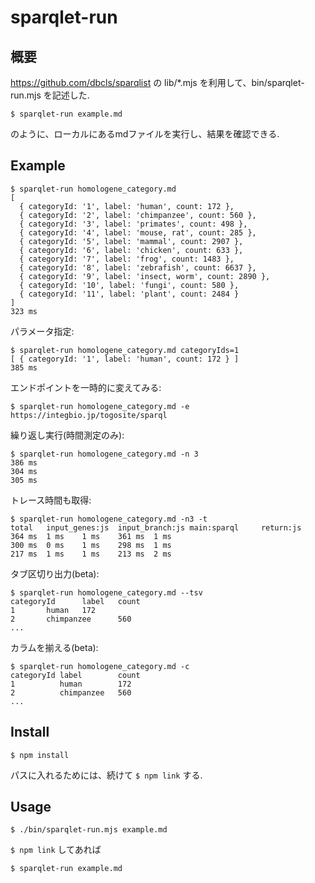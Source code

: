 # sparqlet-run
## 概要
https://github.com/dbcls/sparqlist の lib/\*.mjs を利用して、bin/sparqlet-run.mjs を記述した.
```
$ sparqlet-run example.md
```
のように、ローカルにあるmdファイルを実行し、結果を確認できる.

## Example
```
$ sparqlet-run homologene_category.md
[
  { categoryId: '1', label: 'human', count: 172 },
  { categoryId: '2', label: 'chimpanzee', count: 560 },
  { categoryId: '3', label: 'primates', count: 498 },
  { categoryId: '4', label: 'mouse, rat', count: 285 },
  { categoryId: '5', label: 'mammal', count: 2907 },
  { categoryId: '6', label: 'chicken', count: 633 },
  { categoryId: '7', label: 'frog', count: 1483 },
  { categoryId: '8', label: 'zebrafish', count: 6637 },
  { categoryId: '9', label: 'insect, worm', count: 2890 },
  { categoryId: '10', label: 'fungi', count: 580 },
  { categoryId: '11', label: 'plant', count: 2484 }
]
323 ms
```
パラメータ指定:
```
$ sparqlet-run homologene_category.md categoryIds=1
[ { categoryId: '1', label: 'human', count: 172 } ]
385 ms
```
エンドポイントを一時的に変えてみる:
```
$ sparqlet-run homologene_category.md -e https://integbio.jp/togosite/sparql
```
繰り返し実行(時間測定のみ):
```
$ sparqlet-run homologene_category.md -n 3
386 ms
304 ms
305 ms
```
トレース時間も取得:
```
$ sparqlet-run homologene_category.md -n3 -t
total   input_genes:js  input_branch:js main:sparql     return:js
364 ms  1 ms    1 ms    361 ms  1 ms
300 ms  0 ms    1 ms    298 ms  1 ms
217 ms  1 ms    1 ms    213 ms  2 ms
```
タブ区切り出力(beta):
```
$ sparqlet-run homologene_category.md --tsv
categoryId      label   count
1       human   172
2       chimpanzee      560
...
```
カラムを揃える(beta):
```
$ sparqlet-run homologene_category.md -c
categoryId label        count
1          human        172
2          chimpanzee   560
...
```

## Install
```
$ npm install
```
パスに入れるためには、続けて `$ npm link` する.

## Usage
```
$ ./bin/sparqlet-run.mjs example.md
```
`$ npm link` してあれば
```
$ sparqlet-run example.md
```
